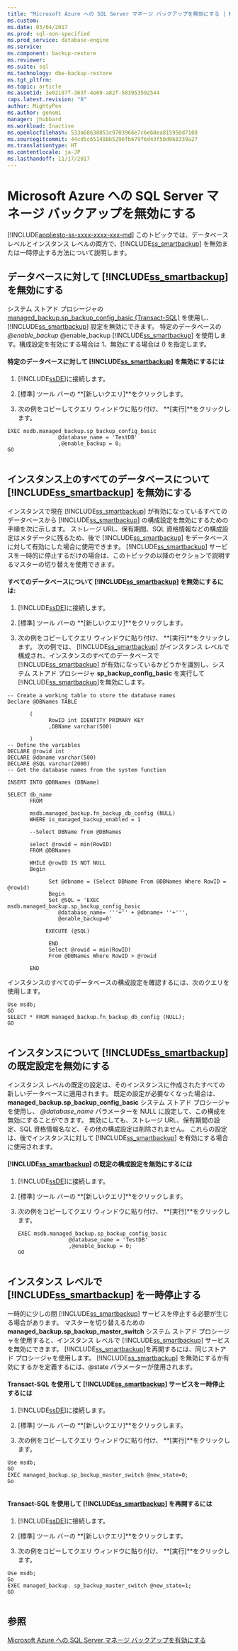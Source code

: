 ```yaml
---
title: "Microsoft Azure への SQL Server マネージ バックアップを無効にする | Microsoft Docs"
ms.custom: 
ms.date: 03/04/2017
ms.prod: sql-non-specified
ms.prod_service: database-engine
ms.service: 
ms.component: backup-restore
ms.reviewer: 
ms.suite: sql
ms.technology: dbe-backup-restore
ms.tgt_pltfrm: 
ms.topic: article
ms.assetid: 3e02187f-363f-4e69-a82f-583953592544
caps.latest.revision: "8"
author: MightyPen
ms.author: genemi
manager: jhubbard
ms.workload: Inactive
ms.openlocfilehash: 533a68638853c9703966e7c6eb8ea815950d7108
ms.sourcegitcommit: 44cd5c651488b5296fb679f6d43f50d068339a27
ms.translationtype: HT
ms.contentlocale: ja-JP
ms.lasthandoff: 11/17/2017
---
```

# <a name="disable-sql-server-managed-backup-to-microsoft-azure"></a>Microsoft Azure への SQL Server マネージ バックアップを無効にする
[!INCLUDE[appliesto-ss-xxxx-xxxx-xxx-md](../../includes/appliesto-ss-xxxx-xxxx-xxx-md.md)] このトピックでは、データベース レベルとインスタンス レベルの両方で、[!INCLUDE[ss_smartbackup](../../includes/ss-smartbackup-md.md)] を無効または一時停止する方法について説明します。  
  
##  <a name="DatabaseDisable"></a> データベースに対して [!INCLUDE[ss_smartbackup](../../includes/ss-smartbackup-md.md)] を無効にする  
 システム ストアド プロシージャの [managed_backup.sp_backup_config_basic (Transact-SQL)](../../relational-databases/system-stored-procedures/managed-backup-sp-backup-config-basic-transact-sql.md) を使用し、[!INCLUDE[ss_smartbackup](../../includes/ss-smartbackup-md.md)] 設定を無効にできます。 特定のデータベースの *@enable_backup* @enable_backup [!INCLUDE[ss_smartbackup](../../includes/ss-smartbackup-md.md)] を使用します。構成設定を有効にする場合は 1、無効にする場合は 0 を指定します。  
  
#### <a name="to-disable-includesssmartbackupincludesss-smartbackup-mdmd-for-a-specific-database"></a>特定のデータベースに対して [!INCLUDE[ss_smartbackup](../../includes/ss-smartbackup-md.md)] を無効にするには  
  
1.  [!INCLUDE[ssDE](../../includes/ssde-md.md)]に接続します。  
  
2.  [標準] ツール バーの **[新しいクエリ]**をクリックします。  
  
3.  次の例をコピーしてクエリ ウィンドウに貼り付け、 **[実行]**をクリックします。  
  
```  
EXEC msdb.managed_backup.sp_backup_config_basic  
                @database_name = 'TestDB'   
                ,@enable_backup = 0;  
GO  
  
```  
  
##  <a name="DatabaseAllDisable"></a> インスタンス上のすべてのデータベースについて [!INCLUDE[ss_smartbackup](../../includes/ss-smartbackup-md.md)] を無効にする  
 インスタンスで現在 [!INCLUDE[ss_smartbackup](../../includes/ss-smartbackup-md.md)] が有効になっているすべてのデータベースから [!INCLUDE[ss_smartbackup](../../includes/ss-smartbackup-md.md)] の構成設定を無効にするための手順を次に示します。  ストレージ URL、保有期間、SQL 資格情報などの構成設定はメタデータに残るため、後で [!INCLUDE[ss_smartbackup](../../includes/ss-smartbackup-md.md)] をデータベースに対して有効にした場合に使用できます。 [!INCLUDE[ss_smartbackup](../../includes/ss-smartbackup-md.md)] サービスを一時的に停止するだけの場合は、このトピックの以降のセクションで説明するマスターの切り替えを使用できます。  
  
#### <a name="to-disable-includesssmartbackupincludesss-smartbackup-mdmd-for-all-the-databases"></a>すべてのデータベースについて [!INCLUDE[ss_smartbackup](../../includes/ss-smartbackup-md.md)] を無効にするには:  
  
1.  [!INCLUDE[ssDE](../../includes/ssde-md.md)]に接続します。  
  
2.  [標準] ツール バーの **[新しいクエリ]**をクリックします。  
  
3.  次の例をコピーしてクエリ ウィンドウに貼り付け、 **[実行]**をクリックします。 次の例では、 [!INCLUDE[ss_smartbackup](../../includes/ss-smartbackup-md.md)] がインスタンス レベルで構成され、インスタンスのすべてのデータベースで [!INCLUDE[ss_smartbackup](../../includes/ss-smartbackup-md.md)] が有効になっているかどうかを識別し、システム ストアド プロシージャ **sp_backup_config_basic** を実行して [!INCLUDE[ss_smartbackup](../../includes/ss-smartbackup-md.md)]を無効にします。  
  
```  
-- Create a working table to store the database names  
Declare @DBNames TABLE  
  
       (  
             RowID int IDENTITY PRIMARY KEY  
             ,DBName varchar(500)  
  
       )  
-- Define the variables  
DECLARE @rowid int  
DECLARE @dbname varchar(500)  
DECLARE @SQL varchar(2000)  
-- Get the database names from the system function  
  
INSERT INTO @DBNames (DBName)  
  
SELECT db_name  
       FROM   
  
       msdb.managed_backup.fn_backup_db_config (NULL)  
       WHERE is_managed_backup_enabled = 1  
  
       --Select DBName from @DBNames  
  
       select @rowid = min(RowID)  
       FROM @DBNames  
  
       WHILE @rowID IS NOT NULL  
       Begin  
  
             Set @dbname = (Select DBName From @DBNames Where RowID = @rowid)  
             Begin  
             Set @SQL = 'EXEC msdb.managed_backup.sp_backup_config_basic    
                @database_name= '''+'' + @dbname+ ''+''',   
                @enable_backup=0'  
  
            EXECUTE (@SQL)  
  
             END  
             Select @rowid = min(RowID)  
             From @DBNames Where RowID > @rowid  
  
       END  
```  
  
 インスタンスのすべてのデータベースの構成設定を確認するには、次のクエリを使用します。  
  
```  
Use msdb;  
GO  
SELECT * FROM managed_backup.fn_backup_db_config (NULL);  
GO  
  
```  
  
##  <a name="InstanceDisable"></a> インスタンスについて [!INCLUDE[ss_smartbackup](../../includes/ss-smartbackup-md.md)] の既定設定を無効にする  
 インスタンス レベルの既定の設定は、そのインスタンスに作成されたすべての新しいデータベースに適用されます。  既定の設定が必要なくなった場合は、 **managed_backup.sp_backup_config_basic** システム ストアド プロシージャを使用し、 *@database_name* パラメーターを NULL に設定して、この構成を無効にすることができます。 無効にしても、ストレージ URL、保有期間の設定、SQL 資格情報名など、その他の構成設定は削除されません。 これらの設定は、後でインスタンスに対して [!INCLUDE[ss_smartbackup](../../includes/ss-smartbackup-md.md)] を有効にする場合に使用されます。  
  
#### <a name="to-disable-includesssmartbackupincludesss-smartbackup-mdmd-default-configuration-settings"></a>[!INCLUDE[ss_smartbackup](../../includes/ss-smartbackup-md.md)] の既定の構成設定を無効にするには  
  
1.  [!INCLUDE[ssDE](../../includes/ssde-md.md)]に接続します。  
  
2.  [標準] ツール バーの **[新しいクエリ]**をクリックします。  
  
3.  次の例をコピーしてクエリ ウィンドウに貼り付け、 **[実行]**をクリックします。  
  
    ```  
    EXEC msdb.managed_backup.sp_backup_config_basic  
                    @database_name = 'TestDB'   
                    ,@enable_backup = 0;  
    GO  
  
    ```  
  
##  <a name="InstancePause"></a> インスタンス レベルで [!INCLUDE[ss_smartbackup](../../includes/ss-smartbackup-md.md)] を一時停止する  
 一時的に少しの間 [!INCLUDE[ss_smartbackup](../../includes/ss-smartbackup-md.md)] サービスを停止する必要が生じる場合があります。  マスターを切り替えるための **managed_backup.sp_backup_master_switch** システム ストアド プロシージャを使用すると、インスタンス レベルで [!INCLUDE[ss_smartbackup](../../includes/ss-smartbackup-md.md)] サービスを無効にできます。  [!INCLUDE[ss_smartbackup](../../includes/ss-smartbackup-md.md)]を再開するには、同じストアド プロシージャを使用します。 [!INCLUDE[ss_smartbackup](../../includes/ss-smartbackup-md.md)] を無効にするか有効にするかを定義するには、@state パラメーターが使用されます。  
  
#### <a name="to-pause-includesssmartbackupincludesss-smartbackup-mdmd-services-using-transact-sql"></a>Transact-SQL を使用して [!INCLUDE[ss_smartbackup](../../includes/ss-smartbackup-md.md)] サービスを一時停止するには  
  
1.  [!INCLUDE[ssDE](../../includes/ssde-md.md)]に接続します。  
  
2.  [標準] ツール バーの **[新しいクエリ]**をクリックします。  
  
3.  次の例をコピーしてクエリ ウィンドウに貼り付け、 **[実行]**をクリックします。  
  
```  
Use msdb;  
GO  
EXEC managed_backup.sp_backup_master_switch @new_state=0;  
Go  
  
```  
  
#### <a name="to-resume-includesssmartbackupincludesss-smartbackup-mdmd-using-transact-sql"></a>Transact-SQL を使用して [!INCLUDE[ss_smartbackup](../../includes/ss-smartbackup-md.md)] を再開するには  
  
1.  [!INCLUDE[ssDE](../../includes/ssde-md.md)]に接続します。  
  
2.  [標準] ツール バーの **[新しいクエリ]**をクリックします。  
  
3.  次の例をコピーしてクエリ ウィンドウに貼り付け、 **[実行]**をクリックします。  
  
```  
Use msdb;  
Go  
EXEC managed_backup. sp_backup_master_switch @new_state=1;  
GO  
  
```  
  
## <a name="see-also"></a>参照  
 [Microsoft Azure への SQL Server マネージ バックアップを有効にする](../../relational-databases/backup-restore/enable-sql-server-managed-backup-to-microsoft-azure.md)  
  
  
